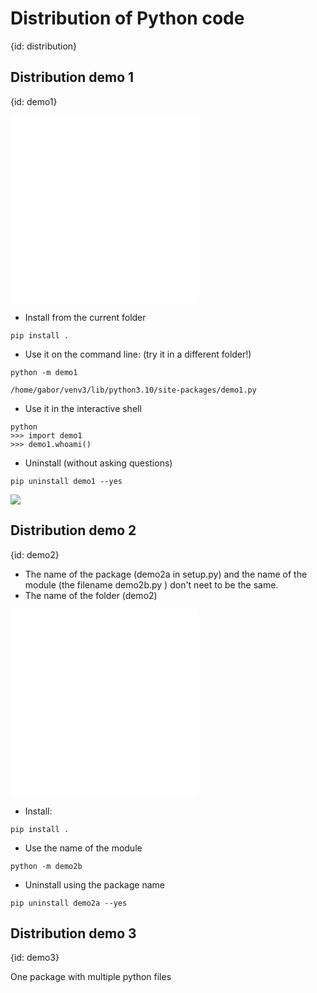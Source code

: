# Distribution of Python code
{id: distribution}

## Distribution demo 1
{id: demo1}

![](examples/distribution/demo1/demo1.py)
![](examples/distribution/demo1/setup.py)


* Install from the current folder

```
pip install .
```

* Use it on the command line: (try it in a different folder!)

```
python -m demo1

/home/gabor/venv3/lib/python3.10/site-packages/demo1.py
```

* Use it in the interactive shell

```
python
>>> import demo1
>>> demo1.whoami()
```

* Uninstall (without asking questions)

```
pip uninstall demo1 --yes
```

![](examples/distribution/demo1/.gitignore)

## Distribution demo 2
{id: demo2}

* The name of the package (demo2a in setup.py) and the name of the module (the filename demo2b.py ) don't neet to be the same.
* The name of the folder (demo2)

![](examples/distribution/demo2/demo2b.py)
![](examples/distribution/demo2/setup.py)


* Install:

```
pip install .
```

* Use the name of the module

```
python -m demo2b
```

* Uninstall using the package name

```
pip uninstall demo2a --yes
```

## Distribution demo 3
{id: demo3}

One package with multiple python files
